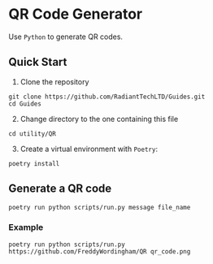 # QR Code Generator

Use `Python` to generate QR codes.

## Quick Start

1. Clone the repository

```shell
git clone https://github.com/RadiantTechLTD/Guides.git
cd Guides
```

2. Change directory to the one containing this file

```shell
cd utility/QR
```

3. Create a virtual environment with `Poetry`:

```shell
poetry install
```

## Generate a QR code

```shell
poetry run python scripts/run.py message file_name
```

### Example

```shell
poetry run python scripts/run.py https://github.com/FreddyWordingham/QR qr_code.png
```
